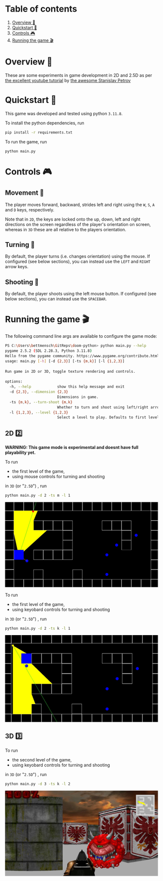 # Table of contents

1. [Overview :sunrise_over_mountains:](#overview-sunrise_over_mountains)
2. [Quickstart :rocket:](#quickstart-rocket)
3. [Controls :video_game:](#controls-video_game)
4. [Running the game :clapper:](#running-the-game-clapper)

# Overview :sunrise_over_mountains:

These are some experiments in game development in 2D and 2.5D as per [the excellent youtube tutorial](https://www.youtube.com/watch?v=ECqUrT7IdqQ) by [the awesome  Stanislav Petrov](https://github.com/StanislavPetrovV)

# Quickstart :rocket:

This game was developed and tested using python `3.11.8`.

To install the python dependencies, run

```bash
pip install -r requirements.txt
```

To run the game, run

```bash
python main.py
```


# Controls :video_game:

## Movement :running:

The player moves forward, backward, strides left and right using the `W`, `S`, `A` and `D` keys, respectively.

Note that in `2D`, the keys are locked onto the up, down, left and right directions on the screen regardless of the player's orientation on screen, whereas in `3D` these are all relative to the players orientation.

## Turning :arrows_counterclockwise:

By default, the player turns (i.e. changes orientation) using the mouse. If configured (see below sections), you can instead use the `LEFT` and `RIGHT` arrow keys.

## Shooting :dart:

By default, the player shoots using the left mouse button. If configured (see below sections), you can instead use the `SPACEBAR`.

# Running the game :clapper:

The following command line args are available to configure the game mode:

```bash
PS C:\Users\bettmensch\GitReps\doom-python> python main.py --help
pygame 2.5.2 (SDL 2.28.3, Python 3.11.8)
Hello from the pygame community. https://www.pygame.org/contribute.html
usage: main.py [-h] [-d {2,3}] [-ts {m,k}] [-l {1,2,3}]

Run game in 2D or 3D, toggle texture rendering and controls.

options:
  -h, --help            show this help message and exit
  -d {2,3}, --dimension {2,3}
                        Dimensions in game.
  -ts {m,k}, --turn-shoot {m,k}
                        Whether to turn and shoot using left/right arrow keys and space bar, or the mouse.
  -l {1,2,3}, --level {1,2,3}
                        Select a level to play. Defaults to first level (1).
```


## **2D** :two:

**WARNING: This game mode is experimental and doesnt have full playability yet.**

To run 

- the first level of the game,
- using mouse controls for turning and shooting

in `3D` (or "`2.5D`") , run

```bash
python main.py -d 2 -ts m -l 1
```

![2D screenshot](./image/doom-python-2d-mouse-level-1.JPG)

To run 

- the first level of the game,
- using keyobard controls for turning and shooting

in `3D` (or "`2.5D`") , run

```bash
python main.py -d 2 -ts k -l 1
```

![2D screenshot](./image/doom-python-2d-keyboard-level-1.JPG)

## **3D** :three:

To run 

- the second level of the game,
- using keyobard controls for turning and shooting

in `3D` (or "`2.5D`") , run

```bash
python main.py -d 3 -ts k -l 2
```

![2.5D screenshot](./image/doom-python-3d-level-2.JPG)